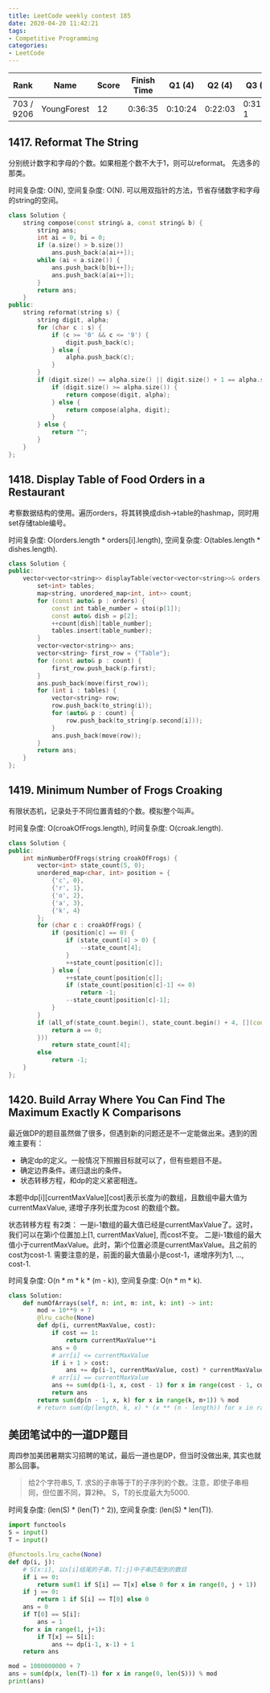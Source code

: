 ```yaml
---
title: LeetCode weekly contest 185
date: 2020-04-20 11:42:21
tags:
- Competitive Programming
categories:
- LeetCode
---
```


| Rank |	Name |	Score |	Finish Time | 	Q1 (4) |	Q2 (4) |	Q3 (6) |	Q4 (7)|
|--|--|--|--|--|--|--|--|
| 703 / 9206 |	YoungForest | 12 | 	0:36:35 |  0:10:24 | 0:22:03 | 0:31:35  1 | null |

## 1417. Reformat The String

分别统计数字和字母的个数。如果相差个数不大于1，则可以reformat。
先选多的那类。

时间复杂度: O(N),
空间复杂度: O(N). 可以用双指针的方法，节省存储数字和字母的string的空间。

```cpp
class Solution {
    string compose(const string& a, const string& b) {
        string ans;
        int ai = 0, bi = 0;
        if (a.size() > b.size())
            ans.push_back(a[ai++]);
        while (ai < a.size()) {
            ans.push_back(b[bi++]);
            ans.push_back(a[ai++]);
        }
        return ans;
    }
public:
    string reformat(string s) {
        string digit, alpha;
        for (char c : s) {
            if (c >= '0' && c <= '9') {
                digit.push_back(c);
            } else {
                alpha.push_back(c);
            }
        }
        if (digit.size() == alpha.size() || digit.size() + 1 == alpha.size() || alpha.size() + 1 == digit.size()) {
            if (digit.size() >= alpha.size()) {
                return compose(digit, alpha);
            } else {
                return compose(alpha, digit);
            }
        } else {
            return "";
        }
    }
};
```

## 1418. Display Table of Food Orders in a Restaurant

考察数据结构的使用。遍历orders，将其转换成dish->table的hashmap，同时用set存储table编号。

时间复杂度: O(orders.length * orders[i].length),
空间复杂度: O(tables.length * dishes.length).

```cpp
class Solution {
public:
    vector<vector<string>> displayTable(vector<vector<string>>& orders) {
        set<int> tables;
        map<string, unordered_map<int, int>> count;
        for (const auto& p : orders) {
            const int table_number = stoi(p[1]);
            const auto& dish = p[2];
            ++count[dish][table_number];
            tables.insert(table_number);
        }
        vector<vector<string>> ans;
        vector<string> first_row = {"Table"};
        for (const auto& p : count) {
            first_row.push_back(p.first);
        }
        ans.push_back(move(first_row));
        for (int i : tables) {
            vector<string> row;
            row.push_back(to_string(i));
            for (auto& p : count) {
                row.push_back(to_string(p.second[i]));
            }
            ans.push_back(move(row));
        }
        return ans;
    }
};
```

## 1419. Minimum Number of Frogs Croaking

有限状态机，记录处于不同位置青蛙的个数。模拟整个叫声。

时间复杂度: O(croakOfFrogs.length),
时间复杂度: O(croak.length).

```cpp
class Solution {
public:
    int minNumberOfFrogs(string croakOfFrogs) {
        vector<int> state_count(5, 0);
        unordered_map<char, int> position = {
            {'c', 0},
            {'r', 1},
            {'o', 2},
            {'a', 3},
            {'k', 4}
        };
        for (char c : croakOfFrogs) {
            if (position[c] == 0) {
                if (state_count[4] > 0) {
                    --state_count[4];
                }
                ++state_count[position[c]];
            } else {
                ++state_count[position[c]];
                if (state_count[position[c]-1] <= 0)
                    return -1;
                --state_count[position[c]-1];
            }
        }
        if (all_of(state_count.begin(), state_count.begin() + 4, [](const auto& a) -> bool {
            return a == 0;
        }))
            return state_count[4];
        else
            return -1;
    }
};
```

## 1420. Build Array Where You Can Find The Maximum Exactly K Comparisons

最近做DP的题目虽然做了很多，但遇到新的问题还是不一定能做出来。遇到的困难主要有：
- 确定dp的定义。一般情况下照搬目标就可以了，但有些题目不是。
- 确定边界条件。递归退出的条件。
- 状态转移方程，和dp的定义紧密相连。

本题中dp[i][currentMaxValue][cost]表示长度为i的数组，且数组中最大值为currentMaxValue, 递增子序列长度为cost 的数组个数。

状态转移方程 有2类：
一是i-1数组的最大值已经是currentMaxValue了。这时，我们可以在第i个位置加上[1, currentMaxValue], 而cost不变。
二是i-1数组的最大值小于currentMaxValue。此时，第i个位置必须是currentMaxValue。且之前的cost为cost-1. 需要注意的是，前面的最大值最小是cost-1，递增序列为1, ..., cost-1.

时间复杂度: O(n * m * k * (m - k)),
空间复杂度: O(n * m * k).

```python
class Solution:
    def numOfArrays(self, n: int, m: int, k: int) -> int:
        mod = 10**9 + 7
        @lru_cache(None)
        def dp(i, currentMaxValue, cost):
            if cost == 1:
                return currentMaxValue**i
            ans = 0
            # arr[i] <= currentMaxValue
            if i + 1 > cost:
                ans += dp(i-1, currentMaxValue, cost) * currentMaxValue
            # arr[i] == currentMaxValue
            ans += sum(dp(i-1, x, cost - 1) for x in range(cost - 1, currentMaxValue))
            return ans
        return sum(dp(n - 1, x, k) for x in range(k, m+1)) % mod
        # return sum(dp(length, k, x) * (x ** (n - length)) for x in range(1, m + 1) for length in range(1, n+1))
```

## 美团笔试中的一道DP题目

周四参加美团暑期实习招聘的笔试，最后一道也是DP，但当时没做出来, 其实也就那么回事。

>给2个字符串S, T. 求S的子串等于T的子序列的个数。注意，即使子串相同，但位置不同，算2种。
>S，T的长度最大为5000.

时间复杂度: (len(S) * (len(T) ^ 2)),
空间复杂度: (len(S) * len(T)).

```python
import functools
S = input()
T = input()

@functools.lru_cache(None)
def dp(i, j):
    # S[x:i], 以s[i]结尾的子串，T[:j]中子串匹配到的数目
    if i == 0:
        return sum(1 if S[i] == T[x] else 0 for x in range(0, j + 1))
    if j == 0:
        return 1 if S[i] == T[0] else 0
    ans = 0
    if T[0] == S[i]:
        ans = 1
    for x in range(1, j+1):
        if T[x] == S[i]:
            ans += dp(i-1, x-1) + 1
    return ans

mod = 1000000000 + 7
ans = sum(dp(x, len(T)-1) for x in range(0, len(S))) % mod
print(ans)
```